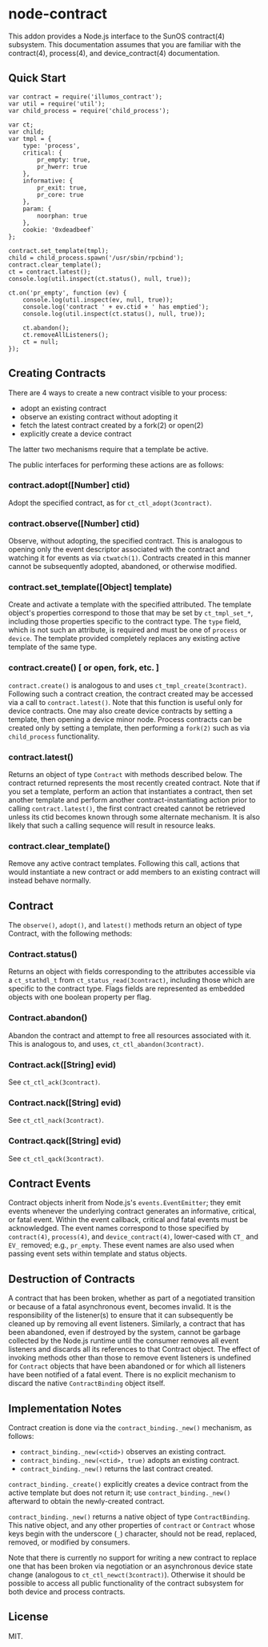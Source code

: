 # node-contract

This addon provides a Node.js interface to the SunOS contract(4) subsystem.
This documentation assumes that you are familiar with the contract(4),
process(4), and device_contract(4) documentation.

## Quick Start

	var contract = require('illumos_contract');
	var util = require('util');
	var child_process = require('child_process');

	var ct;
	var child;
	var tmpl = {
		type: 'process',
		critical: {
			pr_empty: true,
			pr_hwerr: true
		},
		informative: {
			pr_exit: true,
			pr_core: true
		},
		param: {
			noorphan: true
		},
		cookie: '0xdeadbeef`
	};

	contract.set_template(tmpl);
	child = child_process.spawn('/usr/sbin/rpcbind');
	contract.clear_template();
	ct = contract.latest();
	console.log(util.inspect(ct.status(), null, true));

	ct.on('pr_empty', function (ev) {
		console.log(util.inspect(ev, null, true));
		console.log('contract ' + ev.ctid + ' has emptied');
		console.log(util.inspect(ct.status(), null, true));

		ct.abandon();
		ct.removeAllListeners();
		ct = null;
	});

## Creating Contracts

There are 4 ways to create a new contract visible to your process:

- adopt an existing contract
- observe an existing contract without adopting it
- fetch the latest contract created by a fork(2) or open(2)
- explicitly create a device contract

The latter two mechanisms require that a template be active.

The public interfaces for performing these actions are as follows:

### contract.adopt([Number] ctid)

Adopt the specified contract, as for `ct_ctl_adopt(3contract)`.

### contract.observe([Number] ctid)

Observe, without adopting, the specified contract.  This is analogous to
opening only the event descriptor associated with the contract and watching
it for events as via `ctwatch(1)`.  Contracts created in this manner cannot
be subsequently adopted, abandoned, or otherwise modified.

### contract.set_template([Object] template)

Create and activate a template with the specified attributed.  The template
object's properties correspond to those that may be set by `ct_tmpl_set_*`,
including those properties specific to the contract type.  The `type` field,
which is not such an attribute, is required and must be one of `process` or
`device`.  The template provided completely replaces any existing active
template of the same type.

### contract.create() [ or open, fork, etc. ]

`contract.create()` is analogous to and uses `ct_tmpl_create(3contract)`.
Following such a contract creation, the contract created may be accessed via
a call to `contract.latest()`.  Note that this function is useful only for
device contracts.  One may also create device contracts by setting a
template, then opening a device minor node.  Process contracts can be
created only by setting a template, then performing a `fork(2)` such as via
`child_process` functionality.

### contract.latest()

Returns an object of type `Contract` with methods described below.  The
contract returned represents the most recently created contract.  Note that
if you set a template, perform an action that instantiates a contract, then
set another template and perform another contract-instantiating action
prior to calling `contract.latest()`, the first contract created cannot be
retrieved unless its ctid becomes known through some alternate mechanism.
It is also likely that such a calling sequence will result in resource
leaks.

### contract.clear_template()

Remove any active contract templates.  Following this call, actions that
would instantiate a new contract or add members to an existing contract will
instead behave normally.

## Contract

The `observe()`, `adopt()`, and `latest()` methods return an object of type
Contract, with the following methods:

### Contract.status()

Returns an object with fields corresponding to the attributes accessible via
a `ct_stathdl_t` from `ct_status_read(3contract)`, including those which are
specific to the contract type.  Flags fields are represented as embedded
objects with one boolean property per flag.

### Contract.abandon()

Abandon the contract and attempt to free all resources associated with it.
This is analogous to, and uses, `ct_ctl_abandon(3contract)`.

### Contract.ack([String] evid)

See `ct_ctl_ack(3contract)`.

### Contract.nack([String] evid)

See `ct_ctl_nack(3contract)`.

### Contract.qack([String] evid)

See `ct_ctl_qack(3contract)`.

## Contract Events

Contract objects inherit from Node.js's `events.EventEmitter`; they emit
events whenever the underlying contract generates an informative, critical,
or fatal event.  Within the event callback, critical and fatal events must
be acknowledged.  The event names correspond to those specified by
`contract(4)`, `process(4)`, and `device_contract(4)`, lower-cased with
`CT_` and `EV_` removed; e.g., `pr_empty`.  These event names are also used
when passing event sets within template and status objects.

## Destruction of Contracts

A contract that has been broken, whether as part of a negotiated transition
or because of a fatal asynchronous event, becomes invalid.  It is the
responsibility of the listener(s) to ensure that it can subsequently be
cleaned up by removing all event listeners.  Similarly, a contract that has
been abandoned, even if destroyed by the system, cannot be garbage collected
by the Node.js runtime until the consumer removes all event listeners and
discards all its references to that Contract object.  The effect of invoking
methods other than those to remove event listeners is undefined for
`Contract` objects that have been abandoned or for which all listeners have
been notified of a fatal event.  There is no explicit mechanism to discard
the native `ContractBinding` object itself.

## Implementation Notes

Contract creation is done via the `contract_binding._new()` mechanism, as
follows:

- `contract_binding._new(<ctid>)` observes an existing contract.
- `contract_binding._new(<ctid>, true)` adopts an existing contract.
- `contract_binding._new()` returns the last contract created.

`contract_binding._create()` explicitly creates a device contract from the
active template but does not return it; use `contract_binding._new()`
afterward to obtain the newly-created contract.

`contract_binding._new()` returns a native object of type `ContractBinding`.
This native object, and any other properties of `contract` or `Contract`
whose keys begin with the underscore (`_`) character, should not be read,
replaced, removed, or modified by consumers.

Note that there is currently no support for writing a new contract to
replace one that has been broken via negotiation or an asynchronous device
state change (analogous to `ct_ctl_newct(3contract)`).  Otherwise it should
be possible to access all public functionality of the contract subsystem for
both device and process contracts.

## License

MIT.
